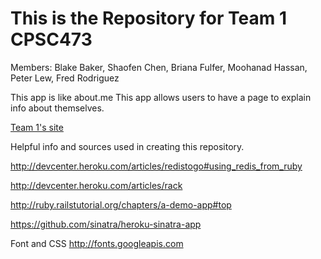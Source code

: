 # This is the Repository for Team 1 CPSC473
Members: Blake Baker, Shaofen Chen, Briana Fulfer, Moohanad Hassan, Peter Lew, Fred Rodriguez

This app is like about.me This app allows users to have a page to explain info about themselves.
 
[Team 1's site](http://sinatracpsc473.heroku.com/)


Helpful info and sources used in creating this repository.

http://devcenter.heroku.com/articles/redistogo#using_redis_from_ruby

http://devcenter.heroku.com/articles/rack

http://ruby.railstutorial.org/chapters/a-demo-app#top

https://github.com/sinatra/heroku-sinatra-app

Font and CSS
http://fonts.googleapis.com
